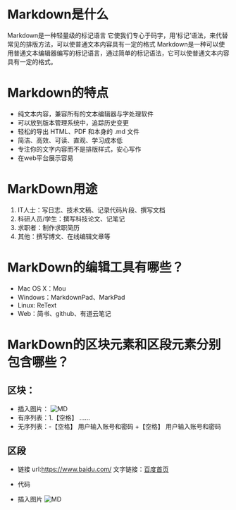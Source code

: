 # Markdown是什么  
Markdown是一种轻量级的标记语言
它使我们专心于码字，用‘标记’语法，来代替常见的排版方法，可以使普通文本内容具有一定的格式
Markdown是一种可以使用普通文本编辑器编写的标记语言，通过简单的标记语法，它可以使普通文本内容具有一定的格式。
# Markdown的特点  
- 纯文本内容，兼容所有的文本编辑器与字处理软件
- 可以放到版本管理系统中，追踪历史变更
- 轻松的导出 HTML、PDF 和本身的 .md 文件
- 简洁、高效、可读、直观、学习成本低
- 专注你的文字内容而不是排版样式，安心写作
- 在web平台展示容易
# MarkDown用途  
1. IT人士：写日志、技术文稿、记录代码片段、撰写文档
2. 科研人员/学生：撰写科技论文、记笔记
3. 求职者：制作求职简历
4. 其他：撰写博文、在线编辑文章等
# MarkDown的编辑工具有哪些？  
+ Mac OS X：Mou
+ Windows：MarkdownPad、MarkPad
+ Linux: ReText
+ Web：简书、github、有道云笔记
# MarkDown的区块元素和区段元素分别包含哪些？  
## 区块： 
- 插入图片：   ![MD](http://2.im.guokr.com/YtavWcYpNiA3PDc9nI3VlKABHBwMwev-sVT_rHUQJAjEAQAA_wAAAEpQ.jpg)
- 有序列表：1.【空格】 ……
- 无序列表：-【空格】 用户输入账号和密码
          +【空格】 用户输入账号和密码


## 区段  
- 链接 url:<https://www.baidu.com/>
     文字链接：[百度首页](https://www.baidu.com/)  
- 代码     

- 插入图片 ![MD](http://2.im.guokr.com/YtavWcYpNiA3PDc9nI3VlKABHBwMwev-sVT_rHUQJAjEAQAA_wAAAEpQ.jpg)
